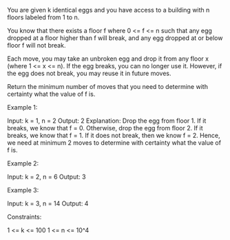 You are given k identical eggs and you have access to a building with n
floors labeled from 1 to n.

You know that there exists a floor f where 0 <= f <= n such that any egg
dropped at a floor higher than f will break, and any egg dropped at or below
floor f will not break.

Each move, you may take an unbroken egg and drop it from any floor x (where 1
<= x <= n). If the egg breaks, you can no longer use it. However, if the egg
does not break, you may reuse it in future moves.

Return the minimum number of moves that you need to determine with certainty
what the value of f is.


Example 1:


Input: k = 1, n = 2
Output: 2
Explanation: 
Drop the egg from floor 1. If it breaks, we know that f = 0.
Otherwise, drop the egg from floor 2. If it breaks, we know that f = 1.
If it does not break, then we know f = 2.
Hence, we need at minimum 2 moves to determine with certainty what the value
of f is.


Example 2:


Input: k = 2, n = 6
Output: 3


Example 3:


Input: k = 3, n = 14
Output: 4



Constraints:


1 <= k <= 100
1 <= n <= 10^4




